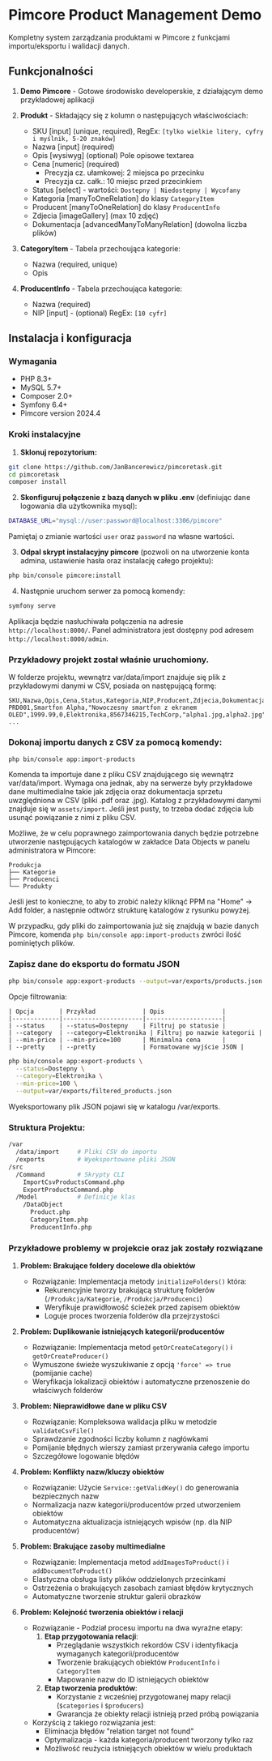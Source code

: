 # Pimcore Product Management Demo

Kompletny system zarządzania produktami w Pimcore z funkcjami importu/eksportu i walidacji danych.

## Funkcjonalności

1. **Demo Pimcore** - Gotowe środowisko developerskie, z działającym demo przykładowej aplikacji 
2. **Produkt** - Składający się z kolumn o następujących właściwościach:
   - SKU [input] (unique, required), RegEx: `[tylko wielkie litery, cyfry i myślnik, 5-20 znaków]`
   - Nazwa [input] (required) 
   - Opis [wysiwyg] (optional) Pole opisowe textarea
   - Cena [numeric] (required)
      - Precyzja cz. ułamkowej: 2 miejsca po przecinku
      - Precyzja cz. całk.: 10 miejsc przed przecinkiem
   - Status [select] - wartości: `Dostepny | Niedostepny | Wycofany`
   - Kategoria [manyToOneRelation] do klasy `CategoryItem`
   - Producent [manyToOneRelation] do klasy `ProducentInfo`
   - Zdjecia [imageGallery] (max 10 zdjęć)
   - Dokumentacja [advancedManyToManyRelation] (dowolna liczba plików)

3. **CategoryItem** - Tabela przechoująca kategorie:
    - Nazwa (required, unique) 
    - Opis

4. **ProducentInfo** - Tabela przechoująca kategorie:
    - Nazwa (required) 
    - NIP [input] - (optional) RegEx: `[10 cyfr]`


## Instalacja i konfiguracja

### Wymagania
- PHP 8.3+
- MySQL 5.7+
- Composer 2.0+
- Symfony 6.4+
- Pimcore version 2024.4

### Kroki instalacyjne

1. **Sklonuj repozytorium:**
```bash
git clone https://github.com/JanBancerewicz/pimcoretask.git
cd pimcoretask
composer install
```

2. **Skonfiguruj połączenie z bazą danych w pliku .env** (definiując dane logowania dla użytkownika mysql):
```bash
DATABASE_URL="mysql://user:password@localhost:3306/pimcore"
```
Pamiętaj o zmianie wartości `user` oraz `password` na własne wartości.


3. **Odpal skrypt instalacyjny pimcore** (pozwoli on na utworzenie konta admina, ustawienie hasła oraz instalację całego projektu):
```bash
php bin/console pimcore:install
```

4. Następnie uruchom serwer za pomocą komendy:
```bash
symfony serve
```
Aplikacja będzie nasłuchiwała połączenia na adresie `http://localhost:8000/`. Panel administratora jest dostępny pod adresem `http://localhost:8000/admin`.

### Przykładowy projekt został właśnie uruchomiony.


W folderze projektu, wewnątrz var/data/import znajduje się plik z przykładowymi danymi w CSV, posiada on następującą formę:
```csv
SKU,Nazwa,Opis,Cena,Status,Kategoria,NIP,Producent,Zdjecia,Dokumentacja
PRD001,Smartfon Alpha,"Nowoczesny smartfon z ekranem OLED",1999.99,0,Elektronika,8567346215,TechCorp,"alpha1.jpg,alpha2.jpg","alpha_manual.pdf"
...
```

### Dokonaj importu danych z CSV za pomocą komendy:

```bash
php bin/console app:import-products
```
Komenda ta importuje dane z pliku CSV znajdującego się wewnątrz var/data/import. Wymaga ona jednak, aby na serwerze były przykładowe dane multimedialne takie jak zdjęcia oraz dokumentacja sprzetu uwzględniona w CSV (pliki .pdf oraz .jpg). Katalog z przykładowymi danymi znajduje się w `assets/import`. Jeśli jest pusty, to trzeba dodać zdjęcia lub usunąć powiązanie z nimi z pliku CSV.

Możliwe, że w celu poprawnego zaimportowania danych będzie potrzebne utworzenie następujących katalogów w zakładce Data Objects w panelu administratora w Pimcore:

```ngnix
Produkcja
├── Kategorie
├── Producenci
└── Produkty
```
Jeśli jest to konieczne, to aby to zrobić należy kliknąć PPM na "Home" -> Add folder, a następnie odtwórz strukturę katalogów z rysunku powyżej.

W przypadku, gdy pliki do zaimportowania już się znajdują w bazie danych Pimcore, komenda `php bin/console app:import-products` zwróci ilość pominiętych plików.


### Zapisz dane do eksportu do formatu JSON
```bash
php bin/console app:export-products --output=var/exports/products.json
```

Opcje filtrowania:
```
| Opcja       | Przykład             | Opis                |
|-------------|----------------------|---------------------|
| --status    | --status=Dostepny    | Filtruj po statusie |
| --category  | --category=Elektronika | Filtruj po nazwie kategorii |
| --min-price | --min-price=100      | Minimalna cena      |
| --pretty    | --pretty             | Formatowane wyjście JSON |
```

```bash
php bin/console app:export-products \
  --status=Dostepny \
  --category=Elektronika \
  --min-price=100 \
  --output=var/exports/filtered_products.json
```
Wyeksportowany plik JSON pojawi się w katalogu /var/exports.

### Struktura Projektu:

```bash
/var
  /data/import     # Pliki CSV do importu
  /exports         # Wyeksportowane pliki JSON
/src
  /Command         # Skrypty CLI
    ImportCsvProductsCommand.php
    ExportProductsCommand.php
  /Model           # Definicje klas
    /DataObject
      Product.php
      CategoryItem.php
      ProducentInfo.php
```


### Przykładowe problemy w projekcie oraz jak zostały rozwiązane

1. **Problem: Brakujące foldery docelowe dla obiektów**
   - Rozwiązanie: Implementacja metody `initializeFolders()` która:
     - Rekurencyjnie tworzy brakującą strukturę folderów (`/Produkcja/Kategorie`, `/Produkcja/Producenci`)
     - Weryfikuje prawidłowość ścieżek przed zapisem obiektów
     - Loguje proces tworzenia folderów dla przejrzystości

2. **Problem: Duplikowanie istniejących kategorii/producentów**
     - Rozwiązanie: Implementacja metod `getOrCreateCategory()` i `getOrCreateProducer()`
     - Wymuszone świeże wyszukiwanie z opcją `'force' => true` (pomijanie cache)
     - Weryfikacja lokalizacji obiektów i automatyczne przenoszenie do właściwych folderów

3. **Problem: Nieprawidłowe dane w pliku CSV**
    - Rozwiązanie: Kompleksowa walidacja pliku w metodzie `validateCsvFile()`
    - Sprawdzanie zgodności liczby kolumn z nagłówkami
    - Pomijanie błędnych wierszy zamiast przerywania całego importu
    - Szczegółowe logowanie błędów

4. **Problem: Konflikty nazw/kluczy obiektów**
    - Rozwiązanie: Użycie `Service::getValidKey()` do generowania bezpiecznych nazw
    - Normalizacja nazw kategorii/producentów przed utworzeniem obiektów
    - Automatyczna aktualizacja istniejących wpisów (np. dla NIP producentów)

5. **Problem: Brakujące zasoby multimedialne**
    - Rozwiązanie: Implementacja metod `addImagesToProduct()` i `addDocumentToProduct()`
    - Elastyczna obsługa listy plików oddzielonych przecinkami
    - Ostrzeżenia o brakujących zasobach zamiast błędów krytycznych
    - Automatyczne tworzenie struktur galerii obrazków

6. **Problem: Kolejność tworzenia obiektów i relacji**
    - Rozwiązanie - Podział procesu importu na dwa wyraźne etapy:
       1. **Etap przygotowania relacji**:
          - Przeglądanie wszystkich rekordów CSV i identyfikacja wymaganych kategorii/producentów
          - Tworzenie brakujących obiektów `ProducentInfo` i `CategoryItem`
          - Mapowanie nazw do ID istniejących obiektów
       2. **Etap tworzenia produktów**:
          - Korzystanie z wcześniej przygotowanej mapy relacji (`$categories` i `$producers`)
          - Gwarancja że obiekty relacji istnieją przed próbą powiązania
   - Korzyścią z takiego rozwiązania jest:
     - Eliminacja błędów "relation target not found"
     - Optymalizacja - każda kategoria/producent tworzony tylko raz
     - Możliwość reużycia istniejących obiektów w wielu produktach
